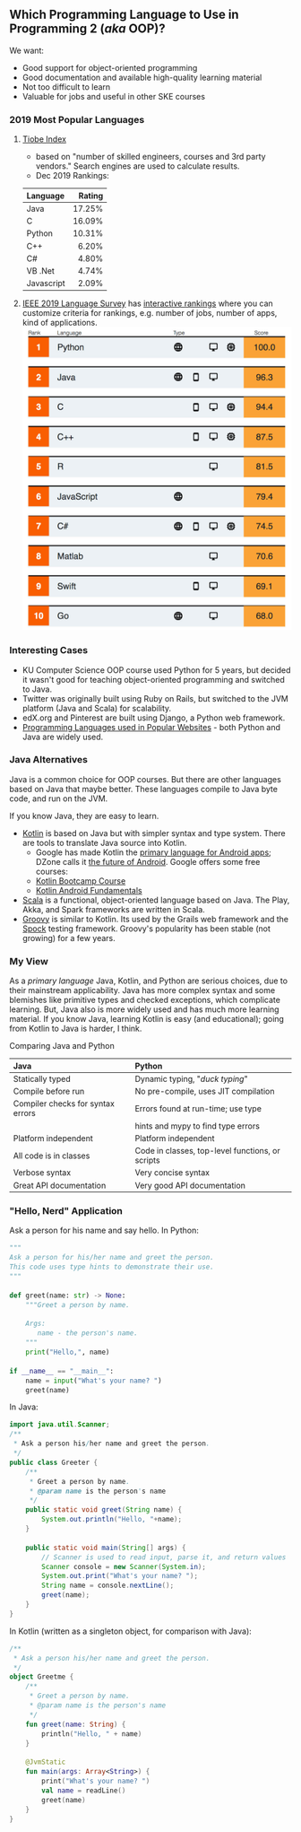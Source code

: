 ## Which Programming Language to Use in Programming 2 (*aka* OOP)?

We want:

* Good support for object-oriented programming
* Good documentation and available high-quality learning material
* Not too difficult to learn
* Valuable for jobs and useful in other SKE courses

### 2019 Most Popular Languages

1. [Tiobe Index][] 
   * based on "number of skilled engineers, courses and 3rd party vendors." Search engines are used to calculate results.
   * Dec 2019 Rankings:

    | Language  | Rating |
    |:----------|-------:|
    | Java      | 17.25% |
    | C         | 16.09% |
    | Python    | 10.31% |
    | C++       |  6.20% |
    | C#        |  4.80% |
    | VB .Net   |  4.74% |
    | Javascript|  2.09% |

2. [IEEE 2019 Language Survey][ieee-language-survey-article] has [interactive rankings][ieee-language-interactive] where you can customize criteria for rankings, e.g. number of jobs, number of apps, kind of applications.    
   ![IEEE Language Rankings](images/ieee-language-rankings.png)

### Interesting Cases

* KU Computer Science OOP course used Python for 5 years, but decided it wasn't good for teaching object-oriented programming and switched to Java.
* Twitter was originally built using Ruby on Rails, but switched to the JVM platform (Java and Scala) for scalability.
* edX.org and Pinterest are built using Django, a Python web framework.
* [Programming Languages used in Popular Websites][web-sites-wikipedia] - both Python and Java are widely used.


### Java Alternatives

Java is a common choice for OOP courses. But there are other languages based on Java that maybe better.  These languages compile to Java byte code, and run on the JVM.  

If you know Java, they are easy to learn.

* [Kotlin][] is based on Java but with simpler syntax and type system. There are tools to translate Java source into Kotlin.
    - Google has made Kotlin the [primary language for Android apps][kotlin-for-android]; DZone calls it [the future of Android][].  Google offers some free courses:
    - [Kotlin Bootcamp Course][]
    - [Kotlin Android Fundamentals][]
* [Scala][] is a functional, object-oriented language based on Java. The Play, Akka, and Spark frameworks are written in Scala.
* [Groovy][] is similar to Kotlin. Its used by the Grails web framework and the [Spock][] testing framework. Groovy's popularity has been stable (not growing) for a few years.

### My View

As a *primary language* Java, Kotlin, and Python are serious choices, due to their mainstream applicability. Java has more complex syntax and some blemishes like primitive types and checked exceptions, which complicate learning.  But, Java also is more widely used and has much more learning material.  If you know Java, learning Kotlin is easy (and educational); going from Kotlin to Java is harder, I think.

Comparing Java and Python

| Java                             | Python                                |
|:---------------------------------|:--------------------------------------|
| Statically typed                 | Dynamic typing, "*duck typing*"       |
| Compile before run               | No pre-compile, uses JIT compilation  |
| Compiler checks for syntax errors| Errors found at run-time; use type    |
|                                  | hints and mypy to find type errors    |
| Platform independent             | Platform independent                  |
| All code is in classes           | Code in classes, top-level functions, or scripts |
| Verbose syntax                   | Very concise syntax                   |
| Great API documentation          | Very good API documentation           |

### "Hello, Nerd" Application

Ask a person for his name and say hello.
In Python:
```python
"""
Ask a person for his/her name and greet the person.
This code uses type hints to demonstrate their use.
"""

def greet(name: str) -> None:
    """Greet a person by name.

    Args:
       name - the person's name.
    """
    print("Hello,", name)

if __name__ == "__main__":
    name = input("What's your name? ")
    greet(name)
```

In Java:
```java
import java.util.Scanner;
/**
 * Ask a person his/her name and greet the person.
 */
public class Greeter {
    /**
     * Greet a person by name.
     * @param name is the person's name
     */
    public static void greet(String name) {
        System.out.println("Hello, "+name);
    }

    public static void main(String[] args) {
        // Scanner is used to read input, parse it, and return values
        Scanner console = new Scanner(System.in);
        System.out.print("What's your name? ");
        String name = console.nextLine();
        greet(name);
    }
}
```
In Kotlin (written as a singleton object, for comparison with Java):
```kotlin
/**
 * Ask a person his/her name and greet the person.
 */
object Greetme {
    /**
     * Greet a person by name.
     * @param name is the person's name
     */
    fun greet(name: String) {
        println("Hello, " + name)
    }

    @JvmStatic
    fun main(args: Array<String>) {
        print("What's your name? ")
        val name = readLine()
        greet(name)
    }
}
```


[Tiobe Index]: https://www.tiobe.com/tiobe-index/
[ieee-language-survey-article]: https://spectrum.ieee.org/computing/software/the-top-programming-languages-2019
[ieee-language-interactive]: https://spectrum.ieee.org/static/interactive-the-top-programming-languages-2019
[web-sites-wikipedia]: https://en.wikipedia.org/wiki/Programming_languages_used_in_most_popular_websites
[kotlin-for-android]: https://techcrunch.com/2019/05/07/kotlin-is-now-googles-preferred-language-for-android-app-development/
[the future of Android]: https://dzone.com/articles/why-kotlin-is-the-future-of-android-app-developmen
[Groovy]: https://groovy-lang.org
[Kotlin]: https://kotlinlang.org
[Scala]: https://scala-lang.org
[Spock]: https://spockframework.org
[Kotlin Bootcamp Course]: https://codelabs.developers.google.com/kotlin-bootcamp/
[Kotlin Android Fundamentals]: https://codelabs.developers.google.com/android-kotlin-fundamentals/
